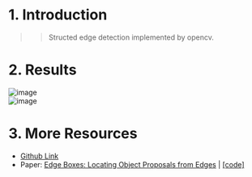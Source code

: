 # 1. Introduction
>>Structed edge detection implemented by opencv.

# 2. Results
![image](https://github.com/lh9171338/Structured-Edge-Detection/edit/master/StructuredEdgeDetection/StructuredEdgeDetection/src.jpg)  
![image](https://github.com/lh9171338/Structured-Edge-Detection/edit/master/StructuredEdgeDetection/StructuredEdgeDetection/dst.jpg)

# 3. More Resources
- [Github Link](https://github.com/lh9171338/Outline)
- Paper: [Edge Boxes: Locating Object Proposals from Edges](https://arxiv.org/pdf/1406.5549.pdf)  |  [[code]](https://github.com/pdollar/edges)
